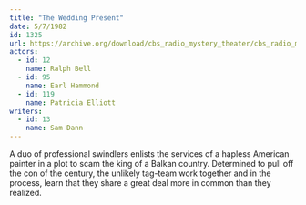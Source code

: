 ```yaml
---
title: "The Wedding Present"
date: 5/7/1982
id: 1325
url: https://archive.org/download/cbs_radio_mystery_theater/cbs_radio_mystery_theater-1301-1350.zip/cbs_radio_mystery_theater-1301-1350%2Fcbsrmt_1325_the_wedding_present.mp3
actors:  
  - id: 12
    name: Ralph Bell  
  - id: 95
    name: Earl Hammond  
  - id: 119
    name: Patricia Elliott
writers:  
  - id: 13
    name: Sam Dann
---
```

A duo of professional swindlers enlists the services of a hapless American painter in a plot to scam the king of a Balkan country. Determined to pull off the con of the century, the unlikely tag-team work together and in the process, learn that they share a great deal more in common than they realized.